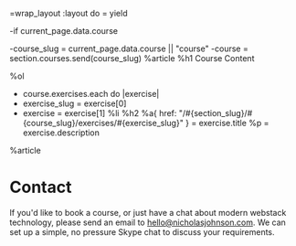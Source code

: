 =wrap_layout :layout do
= yield

-if current_page.data.course

-course_slug = current_page.data.course || "course"
-course = section.courses.send(course_slug)
%article
%h1 Course Content

%ol
- course.exercises.each do |exercise|
- exercise_slug = exercise[0]
- exercise = exercise[1]
%li
%h2
%a{ href: "/#{section_slug}/#{course_slug}/exercises/#{exercise_slug}" }
= exercise.title
%p
= exercise.description


%article


# Contact

If you'd like to book a course, or just have a chat about modern webstack technology, please send an email to [hello@nicholasjohnson.com](mailto:hello@nicholasjohnson.com). We can set up a simple, no pressure Skype chat to discuss your requirements.
